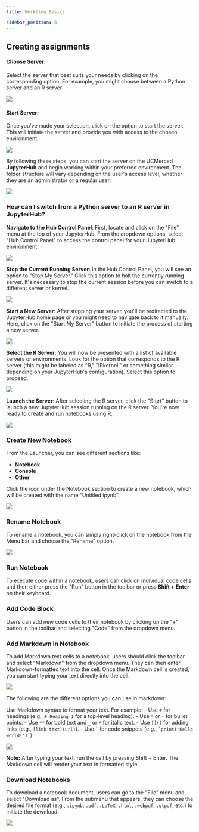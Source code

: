 ```yaml
---
title: Workflow Basics

sidebar_position: 6
---
```



## Creating assignments


#### Choose Server: <!-- {docsify-ignore} -->

Select the server that best suits your needs by clicking on the corresponding option. For example, you might choose between a Python server and an R server.

![](../hpcdocs/HPC-clusters/imgs/servers.png)
<!-- <div align="center" style="width: 100%;">
  <img src="./imgs/servers.png" alt="servers.png" style="max-width: 100%; height: auto; display: block; margin: 0 auto;">
</div> -->

#### Start Server: <!-- {docsify-ignore} -->

Once you've made your selection, click on the option to start the server. This will initiate the server and provide you with access to the chosen environment. 

![](../hpcdocs/HPC-clusters/imgs/startserver.png)
<!-- <div align="center" style="width: 100%;">
  <img src="./imgs/stratserver.png" alt="startserver.png" style="max-width: 100%; height: auto; display: block; margin: 0 auto;">
</div> -->

By following these steps, you can start the server on the UCMerced **JupyterHub** and begin working within your preferred environment. The folder structure will vary depending on the user's access level, whether they are an administrator or a regular user.

![](../hpcdocs/HPC-clusters/imgs/home_env.png)
<!-- <div align="center" style="width: 100%;">
  <img src="./imgs/home_env.png" alt="home_env.png" style="max-width: 100%; height: auto; display: block; margin: 0 auto;">
</div> -->

### How can I switch from a Python server to an R server in JupyterHub? <!-- {docsify-ignore} -->
**Navigate to the Hub Control Panel**: First, locate and click on the "File" menu at the top of your JupyterHub. From the dropdown options, select "Hub Control Panel" to access the control panel for your JupyterHub environment.

![](../hpcdocs/HPC-clusters/imgs/Hub_Control.png)
<!-- <div align="center" style="width: 100%;">
  <img src="./imgs/Hub_Control.png" alt="Hub_Control.png" style="max-width: 100%; height: auto; display: block; margin: 0 auto;">
</div> -->

**Stop the Current Running Server**: In the Hub Control Panel, you will see an option to "Stop My Server." Click this option to halt the currently running server. It's necessary to stop the current session before you can switch to a different server or kernel.

![](../hpcdocs/HPC-clusters/imgs/hubcontrol.png)
<!-- <div align="center" style="width: 100%;">
  <img src="./imgs/hubcontrol.png" alt="hubcontrol.png" style="max-width: 100%; height: auto; display: block; margin: 0 auto;">
</div> -->

**Start a New Server**: After stopping your server, you'll be redirected to the JupyterHub home page or you might need to navigate back to it manually. Here, click on the "Start My Server" button to initiate the process of starting a new server.

![](../hpcdocs/HPC-clusters/imgs/startMyServer.png)
<!-- <div align="center" style="width: 100%;">
  <img src="./imgs/startMyServer.png" alt="startMyServer.png" style="max-width: 100%; height: auto; display: block; margin: 0 auto;">
</div> -->

**Select the R Server**: You will now be presented with a list of available servers or environments. Look for the option that corresponds to the R server (this might be labeled as "R," "IRkernel," or something similar depending on your JupyterHub's configuration). Select this option to proceed.

![](../hpcdocs/HPC-clusters/imgs/choose_server.png)
<!-- <div align="center" style="width: 100%;">
  <img src="./imgs/choose_server.png" alt="choose_server.png" style="max-width: 100%; height: auto; display: block; margin: 0 auto;">
</div> -->

**Launch the Server**: After selecting the R server, click the "Start" button to launch a new JupyterHub session running on the R server. You're now ready to create and run notebooks using R.

![](../hpcdocs/HPC-clusters/imgs/R_homepage.png)
<!-- <div align="center" style="width: 100%;">
  <img src="./imgs/R_homepage.png" alt="R_homepage.png" style="max-width: 100%; height: auto; display: block; margin: 0 auto;">
</div> -->

### Create New Notebook <!-- {docsify-ignore} -->

From the Launcher, you can see different sections like:

- **Notebook**
- **Console**
- **Other**

Click the icon under the Notebook section to create a new notebook, which will be created with the name “Untitled.ipynb”.

![](../hpcdocs/HPC-clusters/imgs/newnotebook.png)
<!-- <div align="center" style="width: 100%;">
  <img src="./imgs/newnotebook.png" alt="newnotebook.png" style="max-width: 100%; height: auto; display: block; margin: 0 auto;">
</div> -->

### Rename Notebook <!-- {docsify-ignore} -->

To rename a notebook, you can simply right-click on the notebook from the Menu bar and choose the "Rename" option.

![](../hpcdocs/HPC-clusters/imgs/rename.png)
<!-- <div align="center" style="width: 100%;">
  <img src="./imgs/rename.png" alt="rename.png" style="max-width: 100%; height: auto; display: block; margin: 0 auto;">
</div> -->

### Run Notebook <!-- {docsify-ignore} -->

To execute code within a notebook, users can click on individual code cells and then either press the "Run" button in the toolbar or press **Shift + Enter** on their keyboard.

### Add Code Block <!-- {docsify-ignore} -->

Users can add new code cells to their notebook by clicking on the "+" button in the toolbar and selecting "Code" from the dropdown menu.

### Add Markdown in Notebook <!-- {docsify-ignore} -->

To add Markdown text cells to a notebook, users should click the toolbar and select "Markdown" from the dropdown menu. They can then enter Markdown-formatted text into the cell. Once the Markdown cell is created, you can start typing your text directly into the cell.

![](../hpcdocs/HPC-clusters/imgs/markdown.png)
<!-- <div align="center" style="width: 100%;">
  <img src="./imgs/markdown.png" alt="markdown.png" style="max-width: 100%; height: auto; display: block; margin: 0 auto;">
</div> -->

The following are the different options you can use in markdown:

Use Markdown syntax to format your text. For example: 
    - Use `#` for headings (e.g., `# Heading 1` for a top-level heading).
    - Use `*` or `-` for bullet points.
    - Use `**` for bold text and `_` or `*` for italic text.
    - Use `[]()` for adding links (e.g., `[link text](url)`).
    - Use `` ` `` for code snippets (e.g., `` `print("Hello world!")` ``).

![](../hpcdocs/HPC-clusters/imgs/markdown_example.png)
<!-- <div align="center" style="width: 100%;">
  <img src="./imgs/markdown_example.png" alt="markdown_example.png" style="max-width: 100%; height: auto; display: block; margin: 0 auto;">
</div> -->

**Note:** After typing your text, run the cell by pressing Shift + Enter. The Markdown cell will render your text in formatted style.

### Download Notebooks <!-- {docsify-ignore} -->

To download a notebook document, users can go to the "File" menu and select "Download as". From the submenu that appears, they can choose the desired file format (e.g., `.ipynb`, `.pdf`, `.LaTeX`, `.html`, `.webpdf`, `.qtpdf`, etc.) to initiate the download.

![](../hpcdocs/HPC-clusters/imgs/download_notebook.png)
<!-- <div align="center" style="width: 100%;">
  <img src="./imgs/download_notebook.png" alt="download_notebook.png" style="max-width: 100%; height: auto; display: block; margin: 0 auto;">
</div> -->